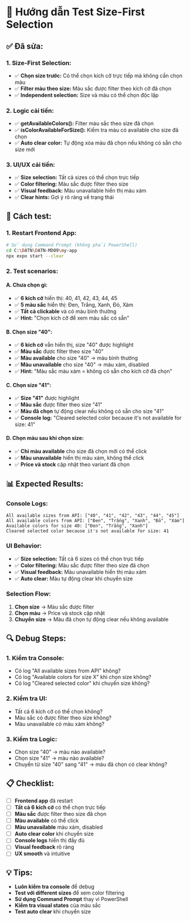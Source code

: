 # 🎯 Hướng dẫn Test Size-First Selection

## ✅ **Đã sửa:**

### **1. Size-First Selection:**
- ✅ **Chọn size trước:** Có thể chọn kích cỡ trực tiếp mà không cần chọn màu
- ✅ **Filter màu theo size:** Màu sắc được filter theo kích cỡ đã chọn
- ✅ **Independent selection:** Size và màu có thể chọn độc lập

### **2. Logic cải tiến:**
- ✅ **getAvailableColors():** Filter màu sắc theo size đã chọn
- ✅ **isColorAvailableForSize():** Kiểm tra màu có available cho size đã chọn
- ✅ **Auto clear color:** Tự động xóa màu đã chọn nếu không có sẵn cho size mới

### **3. UI/UX cải tiến:**
- ✅ **Size selection:** Tất cả sizes có thể chọn trực tiếp
- ✅ **Color filtering:** Màu sắc được filter theo size
- ✅ **Visual feedback:** Màu unavailable hiển thị màu xám
- ✅ **Clear hints:** Gợi ý rõ ràng về trạng thái

## 🚀 **Cách test:**

### **1. Restart Frontend App:**
```bash
# Sử dụng Command Prompt (không phải PowerShell)
cd C:\DATN\DATN-MD09\my-app
npx expo start --clear
```

### **2. Test scenarios:**

#### **A. Chưa chọn gì:**
- ✅ **6 kích cỡ** hiển thị: 40, 41, 42, 43, 44, 45
- ✅ **5 màu sắc** hiển thị: Đen, Trắng, Xanh, Đỏ, Xám
- ✅ **Tất cả clickable** và có màu bình thường
- ✅ **Hint:** "Chọn kích cỡ để xem màu sắc có sẵn"

#### **B. Chọn size "40":**
- ✅ **6 kích cỡ** vẫn hiển thị, size "40" được highlight
- ✅ **Màu sắc** được filter theo size "40"
- ✅ **Màu available** cho size "40" → màu bình thường
- ✅ **Màu unavailable** cho size "40" → màu xám, disabled
- ✅ **Hint:** "Màu sắc màu xám = không có sẵn cho kích cỡ đã chọn"

#### **C. Chọn size "41":**
- ✅ **Size "41"** được highlight
- ✅ **Màu sắc** được filter theo size "41"
- ✅ **Màu đã chọn** tự động clear nếu không có sẵn cho size "41"
- ✅ **Console log:** "Cleared selected color because it's not available for size: 41"

#### **D. Chọn màu sau khi chọn size:**
- ✅ **Chỉ màu available** cho size đã chọn mới có thể click
- ✅ **Màu unavailable** hiển thị màu xám, không thể click
- ✅ **Price và stock** cập nhật theo variant đã chọn

## 📊 **Expected Results:**

### **Console Logs:**
```
All available sizes from API: ["40", "41", "42", "43", "44", "45"]
All available colors from API: ["Đen", "Trắng", "Xanh", "Đỏ", "Xám"]
Available colors for size 40: ["Đen", "Trắng", "Xanh"]
Cleared selected color because it's not available for size: 41
```

### **UI Behavior:**
- ✅ **Size selection:** Tất cả 6 sizes có thể chọn trực tiếp
- ✅ **Color filtering:** Màu sắc được filter theo size đã chọn
- ✅ **Visual feedback:** Màu unavailable hiển thị màu xám
- ✅ **Auto clear:** Màu tự động clear khi chuyển size

### **Selection Flow:**
1. **Chọn size** → Màu sắc được filter
2. **Chọn màu** → Price và stock cập nhật
3. **Chuyển size** → Màu đã chọn tự động clear nếu không available

## 🔍 **Debug Steps:**

### **1. Kiểm tra Console:**
- Có log "All available sizes from API" không?
- Có log "Available colors for size X" khi chọn size không?
- Có log "Cleared selected color" khi chuyển size không?

### **2. Kiểm tra UI:**
- Tất cả 6 kích cỡ có thể chọn không?
- Màu sắc có được filter theo size không?
- Màu unavailable có màu xám không?

### **3. Kiểm tra Logic:**
- Chọn size "40" → màu nào available?
- Chọn size "41" → màu nào available?
- Chuyển từ size "40" sang "41" → màu đã chọn có clear không?

## 📋 **Checklist:**

- [ ] **Frontend app** đã restart
- [ ] **Tất cả 6 kích cỡ** có thể chọn trực tiếp
- [ ] **Màu sắc** được filter theo size đã chọn
- [ ] **Màu available** có thể click
- [ ] **Màu unavailable** màu xám, disabled
- [ ] **Auto clear color** khi chuyển size
- [ ] **Console logs** hiển thị đầy đủ
- [ ] **Visual feedback** rõ ràng
- [ ] **UX smooth** và intuitive

## 💡 **Tips:**

- **Luôn kiểm tra console** để debug
- **Test với different sizes** để xem color filtering
- **Sử dụng Command Prompt** thay vì PowerShell
- **Kiểm tra visual states** của màu sắc
- **Test auto clear** khi chuyển size










